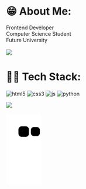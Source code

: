 # 😁 About Me:
Frontend Developer <br> 
Computer Science Student <br> 
Future University <br>
<br>
<a href="https://www.linkedin.com/in/techjuliana" target="_blank"><img src="https://img.shields.io/badge/-LinkedIn-%230077B5?style=for-the-badge&logo=linkedin&logoColor=white" target="_blank"></a>


# 👨‍💻 Tech Stack: 
<div style="display: inline_block">
  <img align="center" alt="html5" src="https://img.shields.io/badge/HTML5-E34F26?style=for-the-badge&logo=html5&logoColor=white"/>
  <img align="center" alt="css3" src="https://img.shields.io/badge/CSS3-1572B6?style=for-the-badge&logo=css3&logoColor=white" />
  <img align="center" alt="js" src="https://img.shields.io/badge/JavaScript-F7DF1E?style=for-the-badge&logo=javascript&logoColor=black" />
  <img align="center" alt="python" src="https://img.shields.io/badge/python-3670A0?style=for-the-badge&logo=python&logoColor=ffdd54"/>
</div>

 ![](https://github-readme-stats.vercel.app/api/top-langs/?username=roberiof&theme=synthwave&hide_border=true&include_all_commits=false&count_private=false&layout=compact)<br>


![Snake animation](https://github.com/roberiof/roberiof/blob/output/github-contribution-grid-snake.svg)
